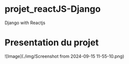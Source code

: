 # projet_reactJS-Django
Django with Reactjs


# Presentation du projet

![Image](./img/Screenshot from 2024-09-15 11-55-10.png)
